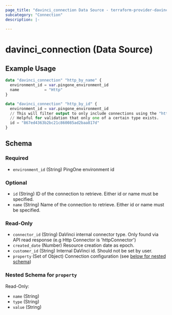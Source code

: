 ```yaml
---
page_title: "davinci_connection Data Source - terraform-provider-davinci"
subcategory: "Connection"
description: |-
  
---
```


# davinci_connection (Data Source)



## Example Usage

```terraform
data "davinci_connection" "http_by_name" {
  environment_id = var.pingone_environment_id
  name           = "Http"
}

data "davinci_connection" "http_by_id" {
  environment_id = var.pingone_environment_id
  // This will filter output to only include connections using the "httpConnector" type. 
  // Helpful for validation that only one of a certain type exists.
  id = "867ed4363b2bc21c860085ad2baa817d"
}
```

<!-- schema generated by tfplugindocs -->
## Schema

### Required

- `environment_id` (String) PingOne environment id

### Optional

- `id` (String) ID of the connection to retrieve. Either id or name must be specified.
- `name` (String) Name of the connection to retrieve. Either id or name must be specified.

### Read-Only

- `connector_id` (String) DaVinci internal connector type. Only found via API read response (e.g Http Connector is 'httpConnector')
- `created_date` (Number) Resource creation date as epoch.
- `customer_id` (String) Internal DaVinci id. Should not be set by user.
- `property` (Set of Object) Connection configuration (see [below for nested schema](#nestedatt--property))

<a id="nestedatt--property"></a>
### Nested Schema for `property`

Read-Only:

- `name` (String)
- `type` (String)
- `value` (String)